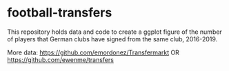 # football-transfers

This repository holds data and code to create a ggplot figure of the number of players that German clubs have signed from the same club, 2016-2019. 

More data: https://github.com/emordonez/Transfermarkt OR https://github.com/ewenme/transfers 
